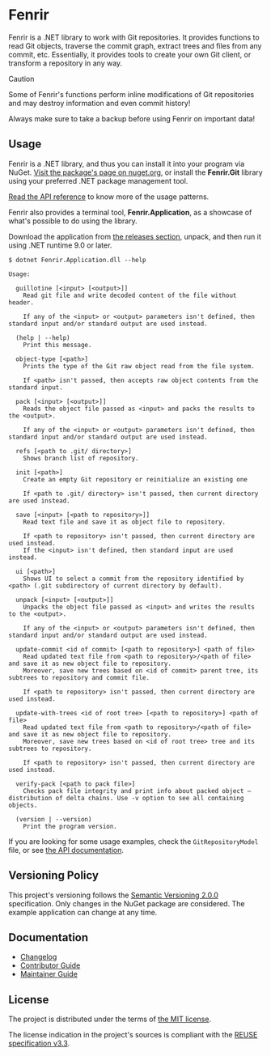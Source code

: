 <!--
SPDX-FileCopyrightText: 2020-2025 Fenrir contributors <https://github.com/ForNeVeR/Fenrir>

SPDX-License-Identifier: MIT
-->

Fenrir
======
Fenrir is a .NET library to work with Git repositories. It provides functions to read Git objects, traverse the commit graph, extract trees and files from any commit, etc. Essentially, it provides tools to create your own Git client, or transform a repository in any way.

> [!CAUTION]
> Some of Fenrir's functions perform inline modifications of Git repositories and may destroy information and even commit history!
>
> Always make sure to take a backup before using Fenrir on important data!

Usage
-----
Fenrir is a .NET library, and thus you can install it into your program via NuGet. [Visit the package's page on nuget.org][nuget], or install the **Fenrir.Git** library using your preferred .NET package management tool.

[Read the API reference][docs.api] to know more of the usage patterns.

Fenrir also provides a terminal tool, **Fenrir.Application**, as a showcase of what's possible to do using the library.

Download the application from [the releases section][releases], unpack, and then run it using .NET runtime 9.0 or later.
```console
$ dotnet Fenrir.Application.dll --help

Usage:

  guillotine [<input> [<output>]]
    Read git file and write decoded content of the file without header.

    If any of the <input> or <output> parameters isn't defined, then standard input and/or standard output are used instead.

  (help | --help)
    Print this message.

  object-type [<path>]
    Prints the type of the Git raw object read from the file system.

    If <path> isn't passed, then accepts raw object contents from the standard input.

  pack [<input> [<output>]]
    Reads the object file passed as <input> and packs the results to the <output>.

    If any of the <input> or <output> parameters isn't defined, then standard input and/or standard output are used instead.

  refs [<path to .git/ directory>]
    Shows branch list of repository.

  init [<path>]
    Create an empty Git repository or reinitialize an existing one

    If <path to .git/ directory> isn't passed, then current directory are used instead.

  save [<input> [<path to repository>]]
    Read text file and save it as object file to repository.

    If <path to repository> isn't passed, then current directory are used instead.
    If the <input> isn't defined, then standard input are used instead.

  ui [<path>]
    Shows UI to select a commit from the repository identified by <path> (.git subdirectory of current directory by default).

  unpack [<input> [<output>]]
    Unpacks the object file passed as <input> and writes the results to the <output>.

    If any of the <input> or <output> parameters isn't defined, then standard input and/or standard output are used instead.

  update-commit <id of commit> [<path to repository>] <path of file>
    Read updated text file from <path to repository>/<path of file> and save it as new object file to repository.
    Moreover, save new trees based on <id of commit> parent tree, its subtrees to repository and commit file.

    If <path to repository> isn't passed, then current directory are used instead.

  update-with-trees <id of root tree> [<path to repository>] <path of file>
    Read updated text file from <path to repository>/<path of file> and save it as new object file to repository.
    Moreover, save new trees based on <id of root tree> tree and its subtrees to repository.

    If <path to repository> isn't passed, then current directory are used instead.

  verify-pack [<path to pack file>]
    Checks pack file integrity and print info about packed object — distribution of delta chains. Use -v option to see all containing objects.

  (version | --version)
    Print the program version.
```

If you are looking for some usage examples, check the `GitRepositoryModel` file, or see [the API documentation][docs.api].

Versioning Policy
-----------------
This project's versioning follows the [Semantic Versioning 2.0.0][semver] specification. Only changes in the NuGet package are considered. The example application can change at any time.

Documentation
-------------
- [Changelog][docs.changelog]
- [Contributor Guide][docs.contributing]
- [Maintainer Guide][docs.maintaining]

License
-------
The project is distributed under the terms of [the MIT license][docs.license].

The license indication in the project's sources is compliant with the [REUSE specification v3.3][reuse.spec].

[docs.api]: https://fornever.github.io/Fenrir/
[docs.changelog]: CHANGELOG.md
[docs.contributing]: CONTRIBUTING.md
[docs.license]: LICENSE.txt
[docs.maintaining]: MAINTAINING.md
[nuget]: https://www.nuget.org/packages/Fenrir.Git
[releases]: https://github.com/ForNeVeR/Fenrir/releases
[reuse.spec]: https://reuse.software/spec-3.3/
[semver]: https://semver.org/spec/v2.0.0.html

